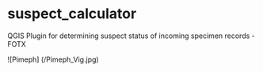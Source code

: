 # suspect_calculator
QGIS Plugin for determining suspect status of incoming specimen records - FOTX

![Pimeph] (/Pimeph_Vig.jpg)
